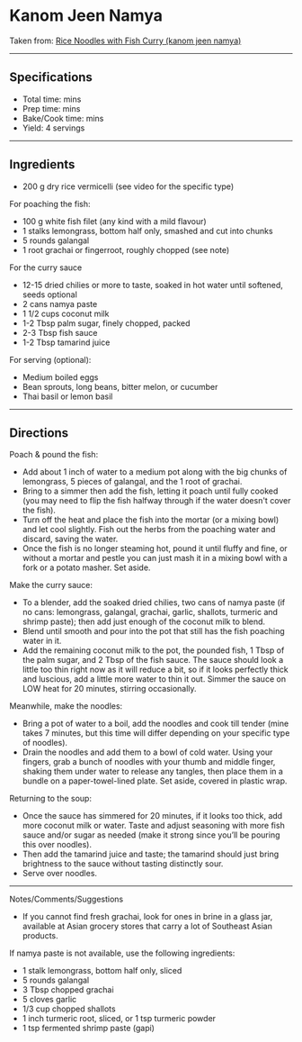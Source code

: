 # Kanom Jeen Namya

Taken from:
[Rice Noodles with Fish Curry (kanom jeen namya)](https://hot-thai-kitchen.com/kanom-jeen-namya/)

---
## Specifications
- Total time:  mins
- Prep time:  mins
- Bake/Cook time:  mins
- Yield: 4 servings


---
## Ingredients

- 200 g dry rice vermicelli (see video for the specific type)

For poaching the fish:
- 100 g white fish filet (any kind with a mild flavour)
- 1 stalks lemongrass, bottom half only, smashed and cut into chunks
- 5 rounds galangal
- 1 root grachai or fingerroot, roughly chopped (see note)

For the curry sauce
- 12-15 dried chilies or more to taste, soaked in hot water until softened, seeds optional
- 2 cans namya paste
- 1 1/2 cups coconut milk
- 1-2 Tbsp palm sugar, finely chopped, packed
- 2-3 Tbsp fish sauce
- 1-2 Tbsp tamarind juice

For serving (optional):
- Medium boiled eggs
- Bean sprouts, long beans, bitter melon, or cucumber
- Thai basil or lemon basil


---
## Directions

Poach & pound the fish: 
- Add about 1 inch of water to a medium pot along with the big chunks of lemongrass, 5 pieces of galangal, and the 1 root of grachai. 
- Bring to a simmer then add the fish, letting it poach until fully cooked (you may need to flip the fish halfway through if the water doesn't cover the fish).
- Turn off the heat and place the fish into the mortar (or a mixing bowl) and let cool slightly. Fish out the herbs from the poaching water and discard, saving the water.
- Once the fish is no longer steaming hot, pound it until fluffy and fine, or without a mortar and pestle you can just mash it in a mixing bowl with a fork or a potato masher. Set aside.

Make the curry sauce: 
- To a blender, add the soaked dried chilies, two cans of namya paste (if no cans: lemongrass, galangal, grachai, garlic, shallots, turmeric and shrimp paste); then add just enough of the coconut milk to blend. 
- Blend until smooth and pour into the pot that still has the fish poaching water in it.
- Add the remaining coconut milk to the pot, the pounded fish, 1 Tbsp of the palm sugar, and 2 Tbsp of the fish sauce. The sauce should look a little too thin right now as it will reduce a bit, so if it looks perfectly thick and luscious, add a little more water to thin it out. Simmer the sauce on LOW heat for 20 minutes, stirring occasionally.

Meanwhile, make the noodles: 
- Bring a pot of water to a boil, add the noodles and cook till tender (mine takes 7 minutes, but this time will differ depending on your specific type of noodles). 
- Drain the noodles and add them to a bowl of cold water. Using your fingers, grab a bunch of noodles with your thumb and middle finger, shaking them under water to release any tangles, then place them in a bundle on a paper-towel-lined plate. Set aside, covered in plastic wrap.

Returning to the soup: 
- Once the sauce has simmered for 20 minutes, if it looks too thick, add more coconut milk or water. Taste and adjust seasoning with more fish sauce and/or sugar as needed (make it strong since you’ll be pouring this over noodles). 
- Then add the tamarind juice and taste; the tamarind should just bring brightness to the sauce without tasting distinctly sour. 
- Serve over noodles.


---
Notes/Comments/Suggestions
- If you cannot find fresh grachai, look for ones in brine in a glass jar, available at Asian grocery stores that carry a lot of Southeast Asian products.

If namya paste is not available, use the following ingredients:
- 1 stalk lemongrass, bottom half only, sliced
- 5 rounds galangal
- 3 Tbsp chopped grachai
- 5 cloves garlic
- 1/3 cup chopped shallots
- 1 inch turmeric root, sliced, or 1 tsp turmeric powder
- 1 tsp fermented shrimp paste (gapi)

